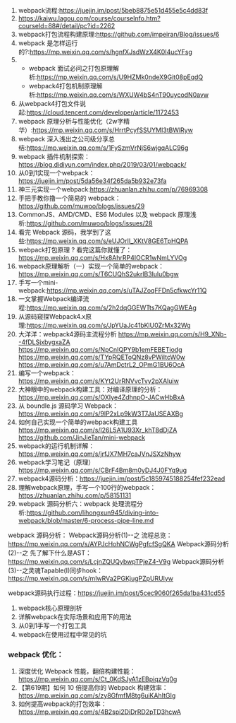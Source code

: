 1. webpack流程:https://juejin.im/post/5beb8875e51d455e5c4dd83f
2. https://kaiwu.lagou.com/course/courseInfo.htm?courseId=88#/detail/pc?id=2262
3. webpack打包流程构建原理:https://github.com/impeiran/Blog/issues/6
4. webpack 是怎样运行的?:https://mp.weixin.qq.com/s/hgnfXJsdWzX4K0I4ucYFsg
5. - webpack 面试必问之打包原理解析:https://mp.weixin.qq.com/s/U9HZMk0ndeX9Git08pEqdQ
   - webpack4打包机制原理解析:https://mp.weixin.qq.com/s/WXUW4bS4nT90uycodN0avw
6. 从webpack4打包文件说起:https://cloud.tencent.com/developer/article/1172453
7. webpack 原理分析与性能优化（2w字精华）:https://mp.weixin.qq.com/s/HrrtPcyfSSUYMI3tBWlRyw
8. webpack 深入浅出之公司级分享总结:https://mp.weixin.qq.com/s/1FySzmVrNjS6wjgqALC96g
9. webpack 插件机制探索：https://blog.didiyun.com/index.php/2019/03/01/webpack/
10. 从0到1实现一个webpack：https://juejin.im/post/5da56e34f265da5b932e73fa
11. 神三元实现一个webpack:https://zhuanlan.zhihu.com/p/76969308
12. 手把手教你撸一个简易的 webpack：https://github.com/muwoo/blogs/issues/29
13. CommonJS、AMD/CMD、ES6 Modules 以及 webpack 原理浅析:https://github.com/muwoo/blogs/issues/28
14. 看完 Webpack 源码，我学到了这些:https://mp.weixin.qq.com/s/eUJOrII_XKtV8GE6TpHQPA
15. webpack打包原理 ? 看完这篇你就懂了：https://mp.weixin.qq.com/s/Hx8AhrRP4IOCR1wNmLYVOg
16. webpack原理解析（一）实现一个简单的webpack：https://mp.weixin.qq.com/s/T6CUQhS2ukrlB3lulu0bgw
17. 手写一个mini-webpack:https://mp.weixin.qq.com/s/uTAJZoqFFDn5cfkwcYr11Q
18. 一文掌握Webpack编译流程:https://mp.weixin.qq.com/s/2h2dqGGEWTts7KQagGWEAg
19. 从源码窥探Webpack4.x原理:https://mp.weixin.qq.com/s/JpYUaJc41bKlU0ZrMx32Wg
20. 大洋洋：webpack4源码主流程分析
https://mp.weixin.qq.com/s/H9_XNb--4fDLSjxbygxaZA
https://mp.weixin.qq.com/s/NpCnIQPY9b1emFEBETiodg
https://mp.weixin.qq.com/s/TYpRQEToQNz8vPWiltcW0w
https://mp.weixin.qq.com/s/u7AmDctrL2_OPmG1BU6OcA
21. 编写一个webpack：https://mp.weixin.qq.com/s/KYt2UrRNVvcTvy2pXAluiw
22. 大神眼中的webpack构建工具：对编译原理的分析：https://mp.weixin.qq.com/s/OXIye4ZdhnpO-JACwHbBxA
23. 从 boundle.js 源码学习 Webpack：https://mp.weixin.qq.com/s/9lP2xLp9kW3T7JaUSEAXBg
24. 如何自己实现一个简单的webpack构建工具
https://mp.weixin.qq.com/s/l26L5A1U93Xr_khT8dDjZA 
https://github.com/JinJieTan/mini-webpack
25. webpack的运行机制详解：https://mp.weixin.qq.com/s/jrfJX7MH7caJVnJSXzNhyw
26. webpack学习笔记（原理）https://mp.weixin.qq.com/s/CBrF4Bm8m0yDJ4J0FYq9ug
27. webpack4源码分析：https://juejin.im/post/5c1859745188254fef232ead
28. 理解webpack原理，手写一个100行的webpack：https://zhuanlan.zhihu.com/p/58151131
29. webpack 源码分析六：webpack 处理流程分析:https://github.com/lihongxun945/diving-into-webpack/blob/master/6-process-pipe-line.md


webpack 源码分析：
Webpack源码分析(1)--之 流程总览：https://mp.weixin.qq.com/s/AYPJcHohNCWgPgfcfSgQKA
Webpack源码分析(2)--之 先了解下什么是AST：https://mp.weixin.qq.com/s/LcjnZQUQybwpTPjeZ4-V9g
Webpack源码分析(3)--之灵魂Tapable(I)同步hook：https://mp.weixin.qq.com/s/mlwRVa2PGKjugPZpURUlyw

webpack源码执行过程：https://juejin.im/post/5cec9060f265da1ba431cd55


1.  webpack核心原理剖析
2. 详解webpack在实际场景和应用下的用法
3. 从0到1手写一个打包工具
4. webpack在使用过程中常见的坑

### webpack 优化：
1. 深度优化 Webpack 性能，翻倍构建性能：https://mp.weixin.qq.com/s/Ct_0KdSJyA1zEBpiqzVq0g
2. 【第619期】如何 10 倍提高你的 Webpack 构建效率： https://mp.weixin.qq.com/s/zy8GfmfM8tg6uiKAhItGIg
3. 如何提高webpack的打包效率：https://mp.weixin.qq.com/s/4B2spi2DiDrRD2pTD3hcwA

